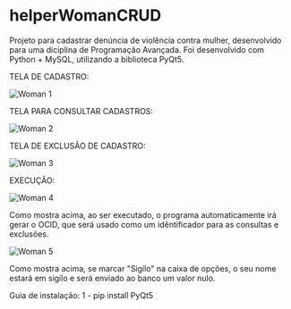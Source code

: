 # helperWomanCRUD
Projeto para cadastrar denúncia de violência contra mulher, desenvolvido para uma diciplina de Programação Avançada. Foi desenvolvido com Python + MySQL, utilizando a biblioteca PyQt5.

TELA DE CADASTRO:

![Woman 1](https://user-images.githubusercontent.com/72817491/97472947-29c40d80-1929-11eb-8e02-442259e2ce4c.PNG)

TELA PARA CONSULTAR CADASTROS:

![Woman 2](https://user-images.githubusercontent.com/72817491/97473970-588eb380-192a-11eb-9afc-9ffc6d7a2c02.PNG)

TELA DE EXCLUSÃO DE CADASTRO:

![Woman 3](https://user-images.githubusercontent.com/72817491/97474297-bb804a80-192a-11eb-94b6-f567a3c2dd5c.PNG)

EXECUÇÃO:

![Woman 4](https://user-images.githubusercontent.com/72817491/97474762-35183880-192b-11eb-8895-d8168c9422ae.PNG)

Como mostra acima, ao ser executado, o programa automaticamente irá gerar o OCID, que será usado como um idêntificador para as consultas e exclusões.

![Woman 5](https://user-images.githubusercontent.com/72817491/97475352-e919c380-192b-11eb-99b1-a19a6fd1e81b.PNG)

Como mostra acima, se marcar "Sigílo" na caixa de opções, o seu nome estará em sigílo e será enviado ao banco um valor nulo.

Guia de instalação: 
1 - pip install PyQt5
